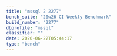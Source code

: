 ```yaml
---
title: "mssql 2 2277"
bench_suite: "20w26 CI Weekly Benchmark"
build_number: "2277"
dbprofile: "mssql"
classifier: ""
date: 2020-06-22T05:44:17
type: "bench"
---
```

